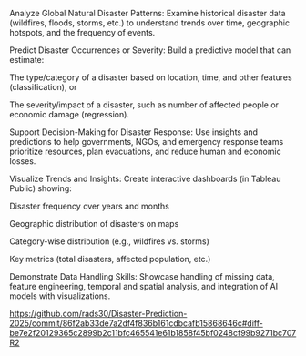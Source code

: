 Analyze Global Natural Disaster Patterns: Examine historical disaster data (wildfires, floods, storms, etc.) to understand trends over time, geographic hotspots, and the frequency of events.

Predict Disaster Occurrences or Severity: Build a predictive model that can estimate:

The type/category of a disaster based on location, time, and other features (classification), or

The severity/impact of a disaster, such as number of affected people or economic damage (regression).

Support Decision-Making for Disaster Response: Use insights and predictions to help governments, NGOs, and emergency response teams prioritize resources, plan evacuations, and reduce human and economic losses.

Visualize Trends and Insights: Create interactive dashboards (in Tableau Public) showing:

Disaster frequency over years and months

Geographic distribution of disasters on maps

Category-wise distribution (e.g., wildfires vs. storms)

Key metrics (total disasters, affected population, etc.)

Demonstrate Data Handling Skills: Showcase handling of missing data, feature engineering, temporal and spatial analysis, and integration of AI models with visualizations.


https://github.com/rads30/Disaster-Prediction-2025/commit/86f2ab33de7a2df4f836b161cdbcafb15868646c#diff-be7e2f20129365c2899b2c11bfc465541e61b1858f45bf0248cf99b9271bc707R2
